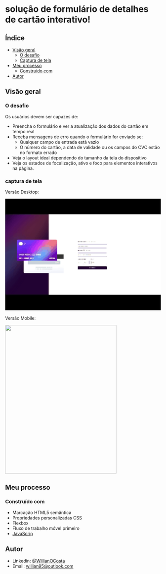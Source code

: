 # solução de formulário de detalhes de cartão interativo!

## Índice

- [Visão geral](#visão-geral)
    - [O desafio](#o-desafio)
    - [Captura de tela](#captura-de-tela)
- [Meu processo](#meu-processo)
    - [Construído com](#construído-com)
- [Autor](#autor)

## Visão geral

### O desafio

Os usuários devem ser capazes de:

- Preencha o formulário e ver a atualização dos dados do cartão em tempo real
- Receba mensagens de erro quando o formulário for enviado se:
    - Qualquer campo de entrada está vazio
    - O número do cartão, a data de validade ou os campos do CVC estão no formato errado
- Veja o layout ideal dependendo do tamanho da tela do dispositivo
- Veja os estados de focalização, ativo e foco para elementos interativos na página.

### captura de tela

Versão Desktop:
<p aling="center"> 
    <img width="720" height="360" src="assets/img/actionScreen.gif" >
</p>

Versão Mobile:
<p aling="center"> 
    <img width="360" height="480" src="assets/img/actionMobileScreen.gif" >
</p>

## Meu processo

### Construído com

- Marcação HTML5 semântica
- Propriedades personalizadas CSS
- Flexbox
- Fluxo de trabalho móvel primeiro
- [JavaScrip](https://www.javascript.com/)

## Autor

* Linkedin: [@WillianOCosta](https://www.linkedin.com/in/willianocosta/ "@WillinaOCosta")
* Email: willian95@outlook.com

